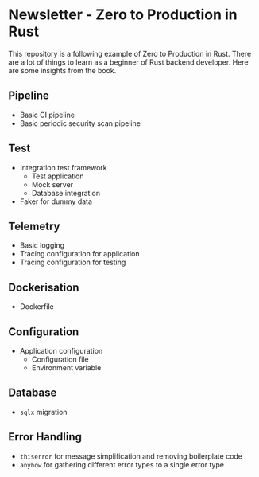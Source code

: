 # Newsletter - Zero to Production in Rust

This repository is a following example of Zero to Production in Rust. There are a lot of things to learn as a beginner of Rust backend developer. Here are some insights from the book.

## Pipeline

- Basic CI pipeline
- Basic periodic security scan pipeline

## Test

- Integration test framework
  - Test application
  - Mock server
  - Database integration
- Faker for dummy data

## Telemetry

- Basic logging
- Tracing configuration for application
- Tracing configuration for testing

## Dockerisation

- Dockerfile

## Configuration

- Application configuration
  - Configuration file
  - Environment variable
  
## Database

- `sqlx` migration

## Error Handling

- `thiserror` for message simplification and removing boilerplate code
- `anyhow` for gathering different error types to a single error type
